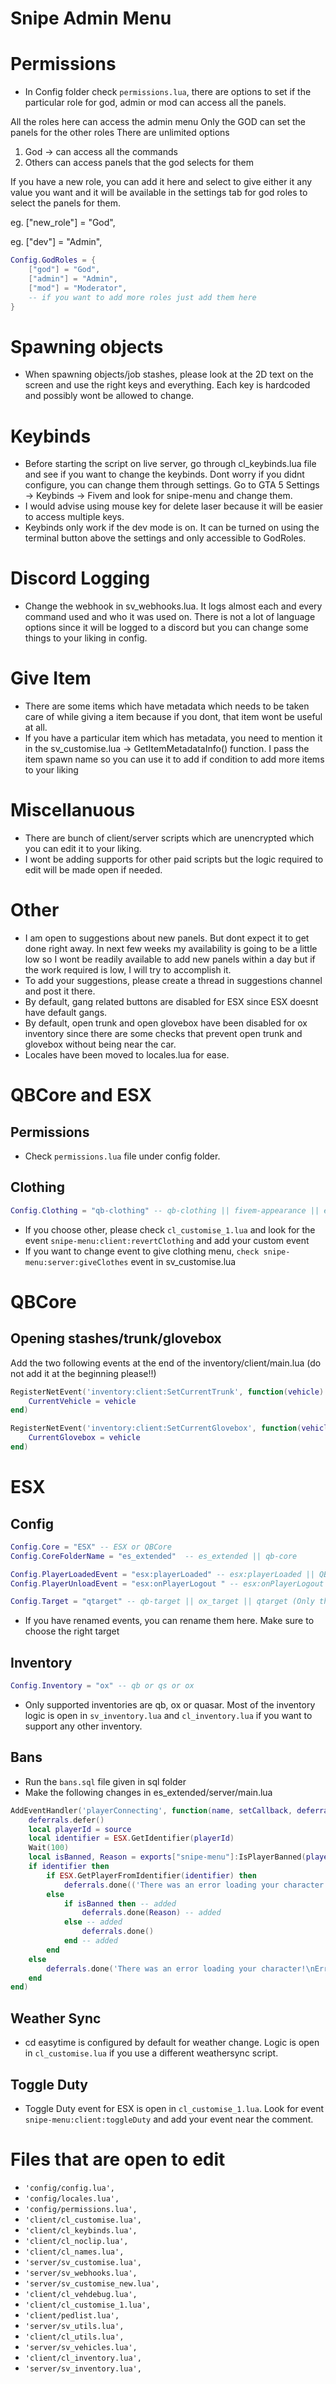 # Snipe Admin Menu

# Permissions
- In Config folder check `permissions.lua`, there are options to set if the particular role for god, admin or mod can access all the panels.

All the roles here can access the admin menu
Only the GOD can set the panels for the other roles
There are unlimited options
1. God -> can access all the commands
2. Others can access panels that the god selects for them

If you have a new role, you can add it here and select to give either it any value you want and it will be available in the settings tab for god roles to select the panels for them.

eg. ["new_role"] = "God",

eg. ["dev"] = "Admin",

```lua
Config.GodRoles = {
    ["god"] = "God", 
    ["admin"] = "Admin",
    ["mod"] = "Moderator",
    -- if you want to add more roles just add them here
}
```

# Spawning objects
- When spawning objects/job stashes, please look at the 2D text on the screen and use the right keys and everything. Each key is hardcoded and possibly wont be allowed to change.

# Keybinds
- Before starting the script on live server, go through cl_keybinds.lua file and see if you want to change the keybinds. Dont worry if you didnt configure, you can change them through settings. Go to GTA 5 Settings -> Keybinds -> Fivem and look for snipe-menu and change them.
- I would advise using mouse key for delete laser because it will be easier to access multiple keys.
- Keybinds only work if the dev mode is on. It can be turned on using the terminal button above the settings and only accessible to GodRoles.

# Discord Logging
- Change the webhook in sv_webhooks.lua. It logs almost each and every command used and who it was used on. There is not a lot of language options since it will be logged to a discord but you can change some things to your liking in config.

# Give Item
- There are some items which have metadata which needs to be taken care of while giving a item because if you dont, that item wont be useful at all.
- If you have a particular item which has metadata, you need to mention it in the sv_customise.lua -> GetItemMetadataInfo() function. I pass the item spawn name so you can use it to add if condition to add more items to your liking
# Miscellanuous
- There are bunch of client/server scripts which are unencrypted which you can edit it to your liking. 
- I wont be adding supports for other paid scripts but the logic required to edit will be made open if needed.

# Other
- I am open to suggestions about new panels. But dont expect it to get done right away. In next few weeks my availability is going to be a little low so I wont be readily available to add new panels within a day but if the work required is low, I will try to accomplish it.
- To add your suggestions, please create a thread in suggestions channel and post it there.
- By default, gang related buttons are disabled for ESX since ESX doesnt have default gangs.
- By default, open trunk and open glovebox have been disabled for ox inventory since there are some checks that prevent open trunk and glovebox without being near the car.
- Locales have been moved to locales.lua for ease.

# QBCore and ESX
## Permissions
- Check `permissions.lua` file under config folder.

## Clothing
```lua
Config.Clothing = "qb-clothing" -- qb-clothing || fivem-appearance || esx_skin || other
```
- If you choose other, please check `cl_customise_1.lua` and look for the event `snipe-menu:client:revertClothing` and add your custom event
- If you want to change event to give clothing menu, `check snipe-menu:server:giveClothes` event in sv_customise.lua
# QBCore
## Opening stashes/trunk/glovebox

Add the two following events at the end of the inventory/client/main.lua (do not add it at the beginning please!!)

```lua
RegisterNetEvent('inventory:client:SetCurrentTrunk', function(vehicle)
    CurrentVehicle = vehicle
end)

RegisterNetEvent('inventory:client:SetCurrentGlovebox', function(vehicle)
    CurrentGlovebox = vehicle
end)
```

# ESX

## Config
```lua
Config.Core = "ESX" -- ESX or QBCore
Config.CoreFolderName = "es_extended"  -- es_extended || qb-core

Config.PlayerLoadedEvent = "esx:playerLoaded" -- esx:playerLoaded || QBCore:Client:OnPlayerLoaded
Config.PlayerUnloadEvent = "esx:onPlayerLogout " -- esx:onPlayerLogout || QBCore:Client:OnPlayerUnload           

Config.Target = "qtarget" -- qb-target || ox_target || qtarget (Only these 3 targets are supported. You will have to edit in cl_customise if you want to use any other target other than this. No support is given to other target scripts)
```

- If you have renamed events, you can rename them here. Make sure to choose the right target
## Inventory
```lua
Config.Inventory = "ox" -- qb or qs or ox 
```
- Only supported inventories are qb, ox or quasar. Most of the inventory logic is open in `sv_inventory.lua` and `cl_inventory.lua` if you want to support any other inventory.
## Bans
- Run the `bans.sql` file given in sql folder
- Make the following changes in es_extended/server/main.lua
```lua
AddEventHandler('playerConnecting', function(name, setCallback, deferrals)
	deferrals.defer()
	local playerId = source
	local identifier = ESX.GetIdentifier(playerId)
	Wait(100)
	local isBanned, Reason = exports["snipe-menu"]:IsPlayerBanned(playerId) -- added
	if identifier then
		if ESX.GetPlayerFromIdentifier(identifier) then
			deferrals.done(('There was an error loading your character!\nError code: identifier-active\n\nThis error is caused by a player on this server who has the same identifier as you have. Make sure you are not playing on the same account.\n\nYour identifier: %s'):format(identifier))
		else
			if isBanned then -- added
				deferrals.done(Reason) -- added
			else -- added
				deferrals.done()
			end -- added
		end
	else
		deferrals.done('There was an error loading your character!\nError code: identifier-missing\n\nThe cause of this error is not known, your identifier could not be found. Please come back later or report this problem to the server administration team.')
	end
end)
```

## Weather Sync
- cd easytime is configured by default for weather change. Logic is open in `cl_customise.lua` if you use a different weathersync script.

## Toggle Duty
- Toggle Duty event for ESX is open in `cl_customise_1.lua`. Look for event `snipe-menu:client:toggleDuty` and add your event near the comment.

# Files that are open to edit

-   `'config/config.lua',`
-   `'config/locales.lua',`
-   `'config/permissions.lua',`
-   `'client/cl_customise.lua',`
-   `'client/cl_keybinds.lua',`
-   `'client/cl_noclip.lua',`
-   `'client/cl_names.lua',`
-   `'server/sv_customise.lua',`
-   `'server/sv_webhooks.lua',`
-   `'server/sv_customise_new.lua',`
-   `'client/cl_vehdebug.lua',`
-   `'client/cl_customise_1.lua',`
-   `'client/pedlist.lua',`
-   `'server/sv_utils.lua',`
-   `'client/cl_utils.lua',`
-   `'server/sv_vehicles.lua',`
-   `'client/cl_inventory.lua',`
-   `'server/sv_inventory.lua',`